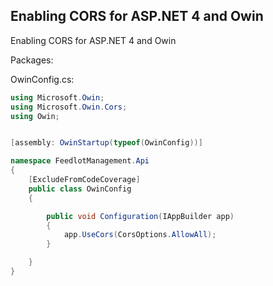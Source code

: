 ##  Enabling CORS for ASP.NET 4 and Owin ##

Enabling CORS for ASP.NET 4 and Owin 

Packages:
  <package id="Microsoft.AspNet.Cors" version="5.2.3" targetFramework="net461" />
  <package id="Microsoft.Owin.Cors" version="3.1.0" targetFramework="net461" />


OwinConfig.cs:
``` csharp 
using Microsoft.Owin;
using Microsoft.Owin.Cors;
using Owin;


[assembly: OwinStartup(typeof(OwinConfig))]

namespace FeedlotManagement.Api
{
    [ExcludeFromCodeCoverage]
    public class OwinConfig
    {

        public void Configuration(IAppBuilder app)
        {
            app.UseCors(CorsOptions.AllowAll);
        }

    }
}
```